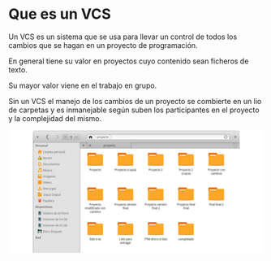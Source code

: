 # Que es un VCS

Un VCS es un sistema que se usa para llevar un control de todos los cambios que se hagan en un proyecto de programación.

En general tiene su valor en proyectos cuyo contenido sean ficheros de texto.

Su mayor valor viene en el trabajo en grupo.

Sin un VCS el manejo de los cambios de un proyecto se combierte en un lio de carpetas y es inmanejable según suben los participantes en el proyecto y la complejidad del mismo.

![Folder mess](/assets/sin-vcs-2.png)



